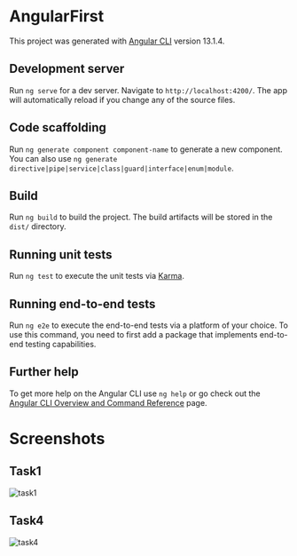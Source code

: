 # AngularFirst

This project was generated with [Angular CLI](https://github.com/angular/angular-cli) version 13.1.4.

## Development server

Run `ng serve` for a dev server. Navigate to `http://localhost:4200/`. The app will automatically reload if you change any of the source files.

## Code scaffolding

Run `ng generate component component-name` to generate a new component. You can also use `ng generate directive|pipe|service|class|guard|interface|enum|module`.

## Build

Run `ng build` to build the project. The build artifacts will be stored in the `dist/` directory.

## Running unit tests

Run `ng test` to execute the unit tests via [Karma](https://karma-runner.github.io).

## Running end-to-end tests

Run `ng e2e` to execute the end-to-end tests via a platform of your choice. To use this command, you need to first add a package that implements end-to-end testing capabilities.

## Further help

To get more help on the Angular CLI use `ng help` or go check out the [Angular CLI Overview and Command Reference](https://angular.io/cli) page.


# Screenshots

## Task1

![task1](https://user-images.githubusercontent.com/62663732/162977141-3cbdfb0f-0589-401a-9bde-6a77080ff6c3.jpeg)


## Task4

![task4](https://user-images.githubusercontent.com/62663732/162977168-49d298c9-7d8e-4f55-83d6-1225c6c176d8.jpeg)
